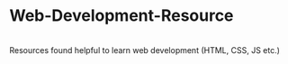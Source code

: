 # Web-Development-Resource
</br> Resources found helpful to learn web development (HTML, CSS, JS etc.)
